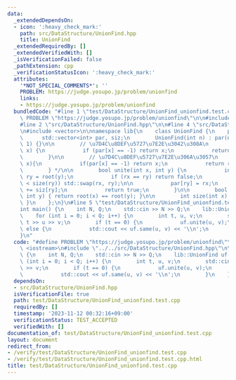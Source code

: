 ```yaml
---
data:
  _extendedDependsOn:
  - icon: ':heavy_check_mark:'
    path: src/DataStructure/UnionFind.hpp
    title: UnionFind
  _extendedRequiredBy: []
  _extendedVerifiedWith: []
  _isVerificationFailed: false
  _pathExtension: cpp
  _verificationStatusIcon: ':heavy_check_mark:'
  attributes:
    '*NOT_SPECIAL_COMMENTS*': ''
    PROBLEM: https://judge.yosupo.jp/problem/unionfind
    links:
    - https://judge.yosupo.jp/problem/unionfind
  bundledCode: "#line 1 \"test/DataStructure/UnionFind_unionfind.test.cpp\"\n#define\
    \ PROBLEM \"https://judge.yosupo.jp/problem/unionfind\"\n\n#include <iostream>\n\
    #line 2 \"src/DataStructure/UnionFind.hpp\"\n\n#line 4 \"src/DataStructure/UnionFind.hpp\"\
    \n#include <vector>\n\nnamespace lib{\n    class UnionFind {\n    public:\n  \
    \      std::vector<int> par, siz;\n        UnionFind(int n) : par(n, -1), siz(n,\
    \ 1) {}\n\n        // \u7D4C\u8DEF\u5727\u7E2E\u3042\u308A\n        int root(int\
    \ x) {\n            if (par[x] == -1) return x;\n            return par[x] = root(par[x]);\n\
    \        }\n\n        // \u7D4C\u8DEF\u5727\u7E2E\u306A\u3057\n        /*int root(int\
    \ x){\n            if(par[x] == -1) return x;\n            return root(par[x]);\n\
    \        } */\n\n        bool unite(int x, int y) {\n            int rx = root(x),\
    \ ry = root(y);\n            if (rx == ry) return false;\n            if (size(rx)\
    \ < size(ry)) std::swap(rx, ry);\n\n            par[ry] = rx;\n            siz[rx]\
    \ += siz[ry];\n            return true;\n        }\n\n        bool same(int x,\
    \ int y) { return root(x) == root(y); }\n\n        int size(int x) { return siz[root(x)];\
    \ }\n    };\n}\n#line 5 \"test/DataStructure/UnionFind_unionfind.test.cpp\"\n\n\
    int main() {\n    int N, Q;\n    std::cin >> N >> Q;\n    lib::UnionFind uf(N);\n\
    \    for (int i = 0; i < Q; i++) {\n        int t, u, v;\n        std::cin >>\
    \ t >> u >> v;\n        if (t == 0) {\n            uf.unite(u, v);\n        }\
    \ else {\n            std::cout << uf.same(u, v) << '\\n';\n        }\n    }\n\
    }\n"
  code: "#define PROBLEM \"https://judge.yosupo.jp/problem/unionfind\"\n\n#include\
    \ <iostream>\n#include \"../../src/DataStructure/UnionFind.hpp\"\n\nint main()\
    \ {\n    int N, Q;\n    std::cin >> N >> Q;\n    lib::UnionFind uf(N);\n    for\
    \ (int i = 0; i < Q; i++) {\n        int t, u, v;\n        std::cin >> t >> u\
    \ >> v;\n        if (t == 0) {\n            uf.unite(u, v);\n        } else {\n\
    \            std::cout << uf.same(u, v) << '\\n';\n        }\n    }\n}"
  dependsOn:
  - src/DataStructure/UnionFind.hpp
  isVerificationFile: true
  path: test/DataStructure/UnionFind_unionfind.test.cpp
  requiredBy: []
  timestamp: '2023-11-12 00:32:16+09:00'
  verificationStatus: TEST_ACCEPTED
  verifiedWith: []
documentation_of: test/DataStructure/UnionFind_unionfind.test.cpp
layout: document
redirect_from:
- /verify/test/DataStructure/UnionFind_unionfind.test.cpp
- /verify/test/DataStructure/UnionFind_unionfind.test.cpp.html
title: test/DataStructure/UnionFind_unionfind.test.cpp
---
```

